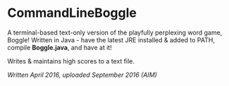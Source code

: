 # CommandLineBoggle


A terminal-based text-only version of the playfully perplexing word game, Boggle!
Written in Java - have the latest JRE installed & added to PATH, compile **Boggle.java**, and have at it!

Writes & maintains high scores to a text file.

*Written April 2016, uploaded September 2016 (AIM)*

